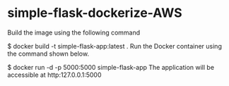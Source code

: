 # simple-flask-dockerize-AWS


Build the image using the following command

$ docker build -t simple-flask-app:latest .
Run the Docker container using the command shown below.

$ docker run -d -p 5000:5000 simple-flask-app
The application will be accessible at http:127.0.0.1:5000
